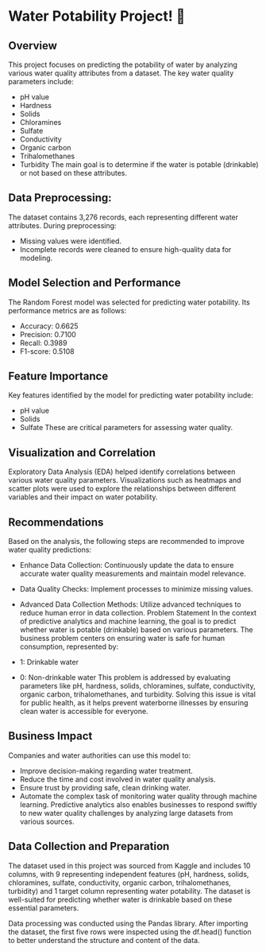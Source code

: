 
# Water Potability Project! 👋


## Overview
This project focuses on predicting the potability of water by analyzing various water quality attributes from a dataset. The key water quality parameters include:

- pH value
- Hardness
- Solids
- Chloramines
- Sulfate
- Conductivity
- Organic carbon
- Trihalomethanes
- Turbidity
The main goal is to determine if the water is potable (drinkable) or not based on these attributes.
## Data Preprocessing:
The dataset contains 3,276 records, each representing different water attributes. During preprocessing:

- Missing values were identified.
- Incomplete records were cleaned to ensure high-quality data for modeling.

## Model Selection and Performance
The Random Forest model was selected for predicting water potability. Its performance metrics are as follows:
- Accuracy: 0.6625
- Precision: 0.7100
- Recall: 0.3989
- F1-score: 0.5108
## Feature Importance
Key features identified by the model for predicting water potability include:

- pH value
- Solids
- Sulfate
These are critical parameters for assessing water quality.

## Visualization and Correlation
Exploratory Data Analysis (EDA) helped identify correlations between various water quality parameters. Visualizations such as heatmaps and scatter plots were used to explore the relationships between different variables and their impact on water potability.

## Recommendations
Based on the analysis, the following steps are recommended to improve water quality predictions:

- Enhance Data Collection: Continuously update the data to ensure accurate water quality measurements and maintain model relevance.
- Data Quality Checks: Implement processes to minimize missing values.
- Advanced Data Collection Methods: Utilize advanced techniques to reduce human error in data collection.
Problem Statement
In the context of predictive analytics and machine learning, the goal is to predict whether water is potable (drinkable) based on various parameters. The business problem centers on ensuring water is safe for human consumption, represented by:

- 1: Drinkable water
- 0: Non-drinkable water
This problem is addressed by evaluating parameters like pH, hardness, solids, chloramines, sulfate, conductivity, organic carbon, trihalomethanes, and turbidity. Solving this issue is vital for public health, as it helps prevent waterborne illnesses by ensuring clean water is accessible for everyone.

## Business Impact
Companies and water authorities can use this model to:

- Improve decision-making regarding water treatment.
- Reduce the time and cost involved in water quality analysis.
- Ensure trust by providing safe, clean drinking water.
- Automate the complex task of monitoring water quality through machine learning.
Predictive analytics also enables businesses to respond swiftly to new water quality challenges by analyzing large datasets from various sources.

## Data Collection and Preparation
The dataset used in this project was sourced from Kaggle and includes 10 columns, with 9 representing independent features (pH, hardness, solids, chloramines, sulfate, conductivity, organic carbon, trihalomethanes, turbidity) and 1 target column representing water potability. The dataset is well-suited for predicting whether water is drinkable based on these essential parameters.

Data processing was conducted using the Pandas library. After importing the dataset, the first five rows were inspected using the df.head() function to better understand the structure and content of the data.